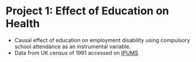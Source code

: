 
# Project 1: Effect of Education on Health

- Causal effect of education on employment disability using compulsory school attendance as an instrumental variable.
- Data from UK census of 1991 accessed on [IPUMS](https://international.ipums.org/international/)

